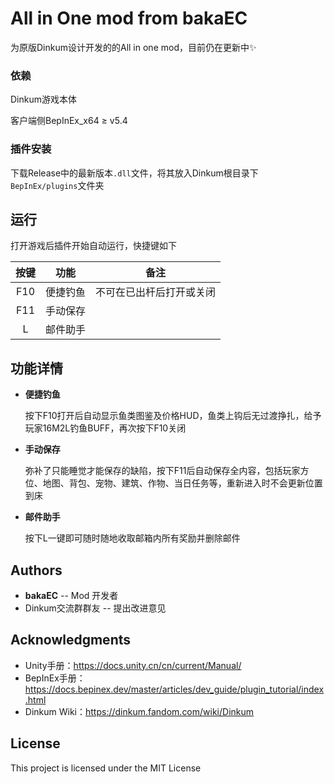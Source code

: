 # All in One mod from bakaEC

为原版Dinkum设计开发的的All in one mod，目前仍在更新中✨

### 依赖

Dinkum游戏本体

客户端侧BepInEx_x64 ≥ v5.4


### 插件安装

下载Release中的最新版本`.dll`文件，将其放入Dinkum根目录下`BepInEx/plugins`文件夹

## 运行

打开游戏后插件开始自动运行，快捷键如下

| 按键 |   功能   | 备注                     |
| :--: | :------: | ------------------------ |
| F10  | 便捷钓鱼 | 不可在已出杆后打开或关闭 |
| F11  | 手动保存 |                          |
| L  | 邮件助手 |                          |

## 功能详情

* **便捷钓鱼**

  按下F10打开后自动显示鱼类图鉴及价格HUD，鱼类上钩后无过渡挣扎，给予玩家16M2L钓鱼BUFF，再次按下F10关闭

* **手动保存**

  弥补了只能睡觉才能保存的缺陷，按下F11后自动保存全内容，包括玩家方位、地图、背包、宠物、建筑、作物、当日任务等，重新进入时不会更新位置到床
  
* **邮件助手**

  按下L一键即可随时随地收取邮箱内所有奖励并删除邮件

## Authors

* **bakaEC** --  Mod 开发者
* Dinkum交流群群友 -- 提出改进意见

## Acknowledgments

* Unity手册：https://docs.unity.cn/cn/current/Manual/
* BepInEx手册：https://docs.bepinex.dev/master/articles/dev_guide/plugin_tutorial/index.html
* Dinkum Wiki：https://dinkum.fandom.com/wiki/Dinkum

## License

This project is licensed under the MIT License 
